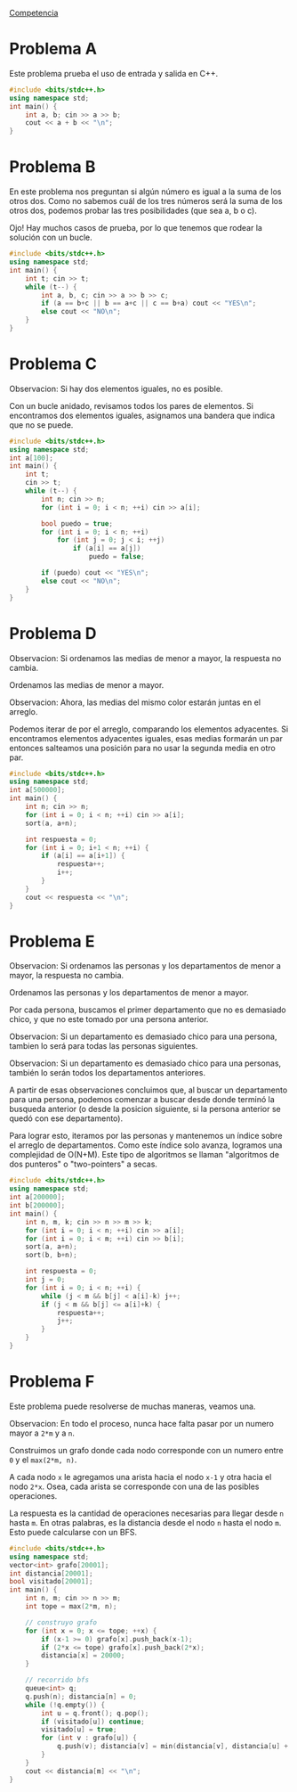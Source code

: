 
[Competencia](https://vjudge.net/contest/559367)

# Problema A

Este problema prueba el uso de entrada y salida en C++.

```c++
#include <bits/stdc++.h>
using namespace std;
int main() {
	int a, b; cin >> a >> b;
	cout << a + b << "\n";
}
```

# Problema B

En este problema nos preguntan si algún número es igual a la suma de los otros dos. Como no sabemos cuál de los tres números será la suma de los otros dos, podemos probar las tres posibilidades (que sea a, b o c).

Ojo! Hay muchos casos de prueba, por lo que tenemos que rodear la solución con un bucle.

```c++
#include <bits/stdc++.h>
using namespace std;
int main() {
	int t; cin >> t;
	while (t--) {
		int a, b, c; cin >> a >> b >> c;
		if (a == b+c || b == a+c || c == b+a) cout << "YES\n";
		else cout << "NO\n";
	}
}
```

# Problema C

Observacion: Si hay dos elementos iguales, no es posible.

Con un bucle anidado, revisamos todos los pares de elementos. Si encontramos dos elementos iguales, asignamos una bandera que indica que no se puede.

```c++
#include <bits/stdc++.h>
using namespace std;
int a[100];
int main() {
	int t;
	cin >> t;
	while (t--) {
		int n; cin >> n;
		for (int i = 0; i < n; ++i) cin >> a[i];

		bool puedo = true;
		for (int i = 0; i < n; ++i)
			for (int j = 0; j < i; ++j)
				if (a[i] == a[j])
					puedo = false;

		if (puedo) cout << "YES\n";
		else cout << "NO\n";
	}
}
```

# Problema D

Observacion: Si ordenamos las medias de menor a mayor, la respuesta no cambia.

Ordenamos las medias de menor a mayor.

Observacion: Ahora, las medias del mismo color estarán juntas en el arreglo.

Podemos iterar de por el arreglo, comparando los elementos adyacentes. Si encontramos elementos adyacentes iguales, esas medias formarán un par entonces salteamos una posición para no usar la segunda media en otro par.

```c++
#include <bits/stdc++.h>
using namespace std;
int a[500000];
int main() {
	int n; cin >> n;
	for (int i = 0; i < n; ++i) cin >> a[i];
	sort(a, a+n);

	int respuesta = 0;
	for (int i = 0; i+1 < n; ++i) {
		if (a[i] == a[i+1]) {
			respuesta++;
			i++;
		}
	}
	cout << respuesta << "\n";
}
```


# Problema E

Observacion: Si ordenamos las personas y los departamentos de menor a mayor, la respuesta no cambia.

Ordenamos las personas y los departamentos de menor a mayor.

Por cada persona, buscamos el primer departamento que no es demasiado chico, y que no este tomado por una persona anterior.

Observacion: Si un departamento es demasiado chico para una persona, tambien lo será para todas las personas siguientes.

Observacion: Si un departamento es demasiado chico para una personas, también lo serán todos los departamentos anteriores.

A partir de esas observaciones concluimos que, al buscar un departamento para una persona, podemos comenzar a buscar desde donde terminó la busqueda anterior (o desde la posicion siguiente, si la persona anterior se quedó con ese departamento).

Para lograr esto, iteramos por las personas y mantenemos un índice sobre el arreglo de departamentos. Como este índice solo avanza, logramos una complejidad de O(N+M). Este tipo de algoritmos se llaman "algoritmos de dos punteros" o "two-pointers" a secas.

```c++
#include <bits/stdc++.h>
using namespace std;
int a[200000];
int b[200000];
int main() {
	int n, m, k; cin >> n >> m >> k;
	for (int i = 0; i < n; ++i) cin >> a[i];
	for (int i = 0; i < m; ++i) cin >> b[i];
	sort(a, a+n);
	sort(b, b+n);

	int respuesta = 0;
	int j = 0;
	for (int i = 0; i < n; ++i) {
		while (j < m && b[j] < a[i]-k) j++;
		if (j < m && b[j] <= a[i]+k) {
			respuesta++;
			j++;
		}
	}
}
```

# Problema F

Este problema puede resolverse de muchas maneras, veamos una.

Observacion: En todo el proceso, nunca hace falta pasar por un numero mayor a `2*m` y a `n`.

Construimos un grafo donde cada nodo corresponde con un numero entre `0` y el `max(2*m, n)`.

A cada nodo `x` le agregamos una arista hacia el nodo `x-1` y otra hacia el nodo `2*x`. Osea, cada arista se corresponde con una de las posibles operaciones.

La respuesta es la cantidad de operaciones necesarias para llegar desde `n` hasta `m`. En otras palabras, es la distancia desde el nodo `n` hasta el nodo `m`. Esto puede calcularse con un BFS.

```c++
#include <bits/stdc++.h>
using namespace std;
vector<int> grafo[20001];
int distancia[20001];
bool visitado[20001];
int main() {
	int n, m; cin >> n >> m;
	int tope = max(2*m, n);

	// construyo grafo
	for (int x = 0; x <= tope; ++x) {
		if (x-1 >= 0) grafo[x].push_back(x-1);
		if (2*x <= tope) grafo[x].push_back(2*x);
		distancia[x] = 20000;
	}

	// recorrido bfs
	queue<int> q;
	q.push(n); distancia[n] = 0;
	while (!q.empty()) {
		int u = q.front(); q.pop();
		if (visitado[u]) continue;
		visitado[u] = true;
		for (int v : grafo[u]) {
			q.push(v); distancia[v] = min(distancia[v], distancia[u] + 1);
		}
	}
	cout << distancia[m] << "\n";
}
```
